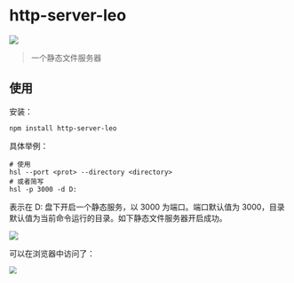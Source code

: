# http-server-leo

<p >
  <a href="https://www.npmjs.com/package/http-server-leo"><img src="https://img.shields.io/npm/v/http-server-leo?style=plastic" /></a>
</p>



> 一个静态文件服务器



## 使用

安装：

```shell
npm install http-server-leo
```



具体举例：

```shell
# 使用
hsl --port <prot> --directory <directory>
# 或者简写
hsl -p 3000 -d D: 
```

表示在 D: 盘下开启一个静态服务，以 3000 为端口。端口默认值为 3000，目录默认值为当前命令运行的目录。如下静态文件服务器开启成功。

![](https://github.com/leoChenKg/http-server-leo/blob/main/example.png?raw=true)

可以在浏览器中访问了：

<img src="https://github.com/leoChenKg/http-server-leo/blob/main/example1.png?raw=true" style="zoom:80%;" />
